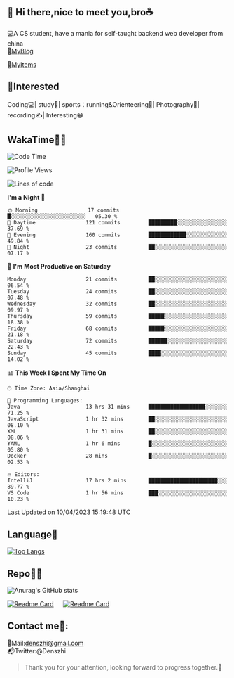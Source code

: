 👋 Hi there,nice to meet you,bro☕
---
💻A CS student, have a mania for self-taught backend web developer from china   
📌[MyBlog](https://github.com/HealUP/MyBlog)

📌[MyItems](https://healup.github.io/)

 <!-- waka-box start -->
 <!-- waka-box end -->
 
🧲**Interested**
--
Coding💻| study📖| sports：running&Orienteering🏃‍| Photography📸| recording✍️| Interesting😁

WakaTime👨‍💻
---
<!--START_SECTION:waka-->
![Code Time](http://img.shields.io/badge/Code%20Time-42%20hrs%2027%20mins-blue)

![Profile Views](http://img.shields.io/badge/Profile%20Views-31-blue)

![Lines of code](https://img.shields.io/badge/From%20Hello%20World%20I%27ve%20Written-149.5%20thousand%20lines%20of%20code-blue)

**I'm a Night 🦉** 

```text
🌞 Morning                17 commits          █░░░░░░░░░░░░░░░░░░░░░░░░   05.30 % 
🌆 Daytime                121 commits         █████████░░░░░░░░░░░░░░░░   37.69 % 
🌃 Evening                160 commits         ████████████░░░░░░░░░░░░░   49.84 % 
🌙 Night                  23 commits          ██░░░░░░░░░░░░░░░░░░░░░░░   07.17 % 
```
📅 **I'm Most Productive on Saturday** 

```text
Monday                   21 commits          ██░░░░░░░░░░░░░░░░░░░░░░░   06.54 % 
Tuesday                  24 commits          ██░░░░░░░░░░░░░░░░░░░░░░░   07.48 % 
Wednesday                32 commits          ██░░░░░░░░░░░░░░░░░░░░░░░   09.97 % 
Thursday                 59 commits          █████░░░░░░░░░░░░░░░░░░░░   18.38 % 
Friday                   68 commits          █████░░░░░░░░░░░░░░░░░░░░   21.18 % 
Saturday                 72 commits          ██████░░░░░░░░░░░░░░░░░░░   22.43 % 
Sunday                   45 commits          ████░░░░░░░░░░░░░░░░░░░░░   14.02 % 
```


📊 **This Week I Spent My Time On** 

```text
🕑︎ Time Zone: Asia/Shanghai

💬 Programming Languages: 
Java                     13 hrs 31 mins      ██████████████████░░░░░░░   71.25 % 
JavaScript               1 hr 32 mins        ██░░░░░░░░░░░░░░░░░░░░░░░   08.10 % 
XML                      1 hr 31 mins        ██░░░░░░░░░░░░░░░░░░░░░░░   08.06 % 
YAML                     1 hr 6 mins         █░░░░░░░░░░░░░░░░░░░░░░░░   05.80 % 
Docker                   28 mins             █░░░░░░░░░░░░░░░░░░░░░░░░   02.53 % 

🔥 Editors: 
IntelliJ                 17 hrs 2 mins       ██████████████████████░░░   89.77 % 
VS Code                  1 hr 56 mins        ███░░░░░░░░░░░░░░░░░░░░░░   10.23 % 
```


 Last Updated on 10/04/2023 15:19:48 UTC
<!--END_SECTION:waka-->

Language🚀
---
[![Top Langs](https://github-readme-stats.vercel.app/api/top-langs/?username=HealUP&layout=compact&hide_border=true)](https://github.com/HealUP)

Repo🧑‍💻
---
![Anurag's GitHub stats](https://github-readme-stats.vercel.app/api?username=HealUP&count_private=true&show_icons=true&theme=gruvbox&hide_border=true) 

[![Readme Card](https://github-readme-stats.vercel.app/api/pin/?username=HealUP&repo=InternetEy&theme=transparent)](https://github.com/HealUP/InternetEy) &emsp;
[![Readme Card](https://github-readme-stats.vercel.app/api/pin/?username=HealUP&repo=CampusExperience&theme=transparent)](https://github.com/HealUP/CampusExperience)


Contact me📱:
---
📮Mail:denszhi@gmail.com  
📬Twitter:@Denszhi  

> Thank you for your attention, looking forward to progress together.🎉
